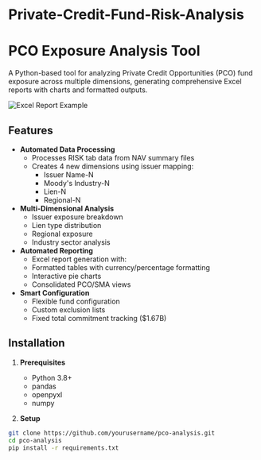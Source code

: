 # Private-Credit-Fund-Risk-Analysis
# PCO Exposure Analysis Tool

A Python-based tool for analyzing Private Credit Opportunities (PCO) fund exposure across multiple dimensions, generating comprehensive Excel reports with charts and formatted outputs.

![Excel Report Example](https://via.placeholder.com/800x400.png?text=Sample+Excel+Output)

## Features

- **Automated Data Processing**
  - Processes RISK tab data from NAV summary files
  - Creates 4 new dimensions using issuer mapping:
    - Issuer Name-N
    - Moody's Industry-N
    - Lien-N
    - Regional-N
- **Multi-Dimensional Analysis**
  - Issuer exposure breakdown
  - Lien type distribution
  - Regional exposure
  - Industry sector analysis
- **Automated Reporting**
  - Excel report generation with:
  - Formatted tables with currency/percentage formatting
  - Interactive pie charts
  - Consolidated PCO/SMA views
- **Smart Configuration**
  - Flexible fund configuration
  - Custom exclusion lists
  - Fixed total commitment tracking ($1.67B)

## Installation

1. **Prerequisites**
   - Python 3.8+
   - pandas
   - openpyxl
   - numpy

2. **Setup**
```bash
git clone https://github.com/yourusername/pco-analysis.git
cd pco-analysis
pip install -r requirements.txt
